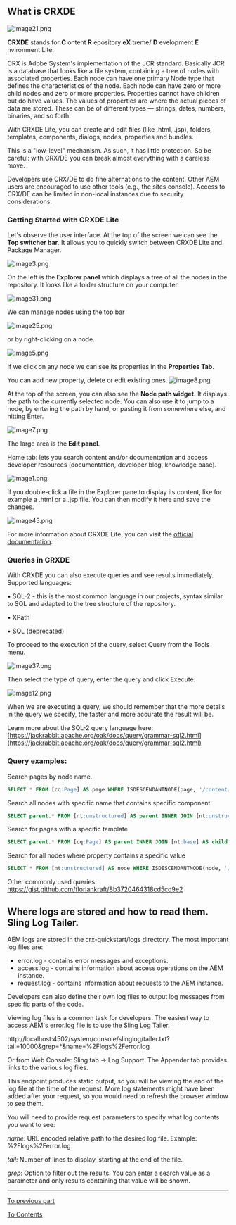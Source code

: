 ## What is CRXDE

![image21.png](img%2Fimage21.png)

**CRXDE** stands for **C** ontent **R** epository **eX** treme/ **D** evelopment **E** nvironment Lite.

CRX is Adobe System's implementation of the JCR standard. Basically JCR is a database that looks like a file system, containing a tree of nodes with associated properties. Each node can have one primary Node type that defines the characteristics of the node. Each node can have zero or more child nodes and zero or more properties. Properties cannot have children but do have values. The values of properties are where the actual pieces of data are stored. These can be of different types — strings, dates, numbers, binaries, and so forth.

With CRXDE Lite, you can create and edit files (like .html, .jsp), folders, templates, components, dialogs, nodes, properties and bundles.

This is a "low-level" mechanism. As such, it has little protection. So be careful: with CRX/DE you can break almost everything with a careless move.

Developers use CRX/DE to do fine alternations to the content. Other AEM users are encouraged to use other tools (e.g., the sites console). Access to CRX/DE can be limited in non-local instances due to security considerations.

### Getting Started with CRXDE Lite

Let's observe the user interface.
At the top of the screen we can see the **Top switcher bar**. It allows you to quickly switch between CRXDE Lite and Package Manager.

![image3.png](img%2Fimage3.png)

On the left is the **Explorer panel** which displays a tree of all the nodes in the repository. It looks like a folder structure on your computer.

![image31.png](img%2Fimage31.png)

We can manage nodes using the top bar

![image25.png](img%2Fimage25.png)

or by right-clicking on a node.

![image5.png](img%2Fimage5.png)

If we click on any node we can see its properties in the **Properties Tab**.

You can add new property, delete or edit existing ones.
![image8.png](img%2Fimage8.png)

At the top of the screen, you can also see the **Node path widget.** It displays the path to the currently selected node. You can also use it to jump to a node, by entering the path by hand, or pasting it from somewhere else, and hitting Enter.

![image7.png](img%2Fimage7.png)

The large area is the **Edit panel**.

Home tab: lets you search content and/or documentation and access developer resources (documentation, developer blog, knowledge base).

![image1.png](img%2Fimage1.png)

If you double-click a file in the Explorer pane to display its content, like for example a .html or a .jsp file. You can then modify it here and save the changes.

![image45.png](img%2Fimage45.png)

For more information about CRXDE Lite, you can visit the [official documentation](https://experienceleague.adobe.com/docs/experience-manager-cloud-service/content/implementing/developer-tools/crxde.html%3Flang%3Dde).

### Queries in CRXDE

With CRXDE you can also execute queries and see results immediately. Supported languages:

• SQL-2 - this is the most common language in our projects, syntax similar to SQL and adapted to the tree structure of the repository.

• XPath

• SQL (deprecated)

To proceed to the execution of the query, select Query from the Tools menu.

![image37.png](img%2Fimage37.png)

Then select the type of query, enter the query and click Execute.

![image12.png](img%2Fimage12.png)

When we are executing a query, we should remember that the more details in the query we specify, the faster and more accurate the result will be.

Learn more about the SQL-2 query language here:
[https://jackrabbit.apache.org/oak/docs/query/grammar-sql2.html](https://jackrabbit.apache.org/oak/docs/query/grammar-sql2.html)

### Query examples:

Search pages by node name.

```sql
SELECT * FROM [cq:Page] AS page WHERE ISDESCENDANTNODE(page, '/content/we-retail') AND NAME() = 'arctic-surfing-in-lofoten'
```

Search all nodes with specific name that contains specific component

```sql
SELECT parent.* FROM [nt:unstructured] AS parent INNER JOIN [nt:unstructured] AS child ON ISDESCENDANTNODE(child,parent) WHERE ISDESCENDANTNODE(parent, '/content/we-retail') AND child.[sling:resourceType] = 'weretail/components/content/heroimage' AND parent.[jcr:path] LIKE '%root'
```

Search for pages with a specific template

```sql
SELECT parent.* FROM [cq:Page] AS parent INNER JOIN [nt:base] AS child ON ISCHILDNODE(child,parent) WHERE ISDESCENDANTNODE(parent, '/content/we-retail') AND child.[cq:template] = '/conf/we-retail/settings/wcm/templates/hero-page'
```

Search for all nodes where property contains a specific value

```sql
SELECT * FROM [nt:unstructured] AS node WHERE ISDESCENDANTNODE(node, '/content/we-retail') AND node.[text] LIKE '%Store Location%'
```

Other commonly used queries: https://gist.github.com/floriankraft/8b3720464318cd5cd9e2

## Where logs are stored and how to read them. Sling Log Tailer.

AEM logs are stored in the crx-quickstart/logs directory. The most important log files are:

- error.log - contains error messages and exceptions.
- access.log - contains information about access operations on the AEM instance.
- request.log - contains information about requests to the AEM instance.

Developers can also define their own log files to output log messages from specific parts of the code.

Viewing log files is a common task for developers. The easiest way to access AEM's error.log file is to use the Sling Log Tailer.

http://localhost:4502/system/console/slinglog/tailer.txt?tail=10000&grep=\*&name=%2Flogs%2Ferror.log

Or from Web Console: Sling tab → Log Support. The Appender tab provides links to the various log files.

This endpoint produces static output, so you will be viewing the end of the log file at the time of the request. More log statements might have been added after your request, so you would need to refresh the browser window to see them.

You will need to provide request parameters to specify what log contents you want to see:

_name_: URL encoded relative path to the desired log file. Example: %2Flogs%2Ferror.log

_tail_: Number of lines to display, starting at the end of the file.

_grep_: Option to filter out the results. You can enter a search value as a parameter and only results containing that value will be shown.

---

[To previous part](part1.md)

[To Contents](../../../README.md)

